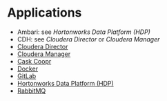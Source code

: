 Applications
============

* Ambari: see _Hortonworks Data Platform (HDP)_
* CDH: see _Cloudera Director_ or _Cloudera Manager_
* [Cloudera Director](cloudera/director/)
* [Cloudera Manager](cloudera/manager/)
* [Cask Coopr](cask/coopr/)
* [Docker](docker/)
* [GitLab](gitlab/)
* [Hortonworks Data Platform (HDP)](hortonworks/hdp2/)
* [RabbitMQ](rabbitmq/)

